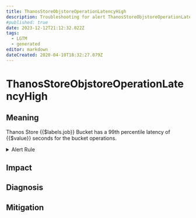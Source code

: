 ```yaml
---
title: ThanosStoreObjstoreOperationLatencyHigh
description: Troubleshooting for alert ThanosStoreObjstoreOperationLatencyHigh
#published: true
date: 2023-12-12T21:12:32.022Z
tags: 
  - LGTM
  - generated
editor: markdown
dateCreated: 2020-04-10T18:32:27.079Z
---
```


# ThanosStoreObjstoreOperationLatencyHigh

## Meaning
[//]: # "Short paragraph that explains what the alert means"
Thanos Store {{$labels.job}} Bucket has a 99th percentile latency of {{$value}} seconds for the bucket operations.

<details>
  <summary>Alert Rule</summary>

{{% rule "thanos/thanos-store.yml" "ThanosStoreObjstoreOperationLatencyHigh" %}}

<!-- Rule when generated

```yaml
alert: ThanosStoreObjstoreOperationLatencyHigh
expr: (histogram_quantile(0.99, sum by (job, le) (rate(thanos_objstore_bucket_operation_duration_seconds_bucket{job=~".*thanos-store.*"}[5m]))) > 2 and  sum by (job) (rate(thanos_objstore_bucket_operation_duration_seconds_count{job=~".*thanos-store.*"}[5m])) > 0)
for: 10m
labels:
    severity: warning
annotations:
    summary: Thanos Store Objstore Operation Latency High (instance {{ $labels.instance }})
    description: |-
        Thanos Store {{$labels.job}} Bucket has a 99th percentile latency of {{$value}} seconds for the bucket operations.
          VALUE = {{ $value }}
          LABELS = {{ $labels }}
    runbook: https://github.com/srerun/prometheus-alerts/blob/main/content/runbooks/thanos-store/ThanosStoreObjstoreOperationLatencyHigh.md

```

-->

</details>


## Impact
[//]: # "What could / will happen if the alert is not addressed"



## Diagnosis
[//]: # "Steps to take to identify the cause of the problem"



## Mitigation
[//]: # "The steps necessary to resolve the alert"

